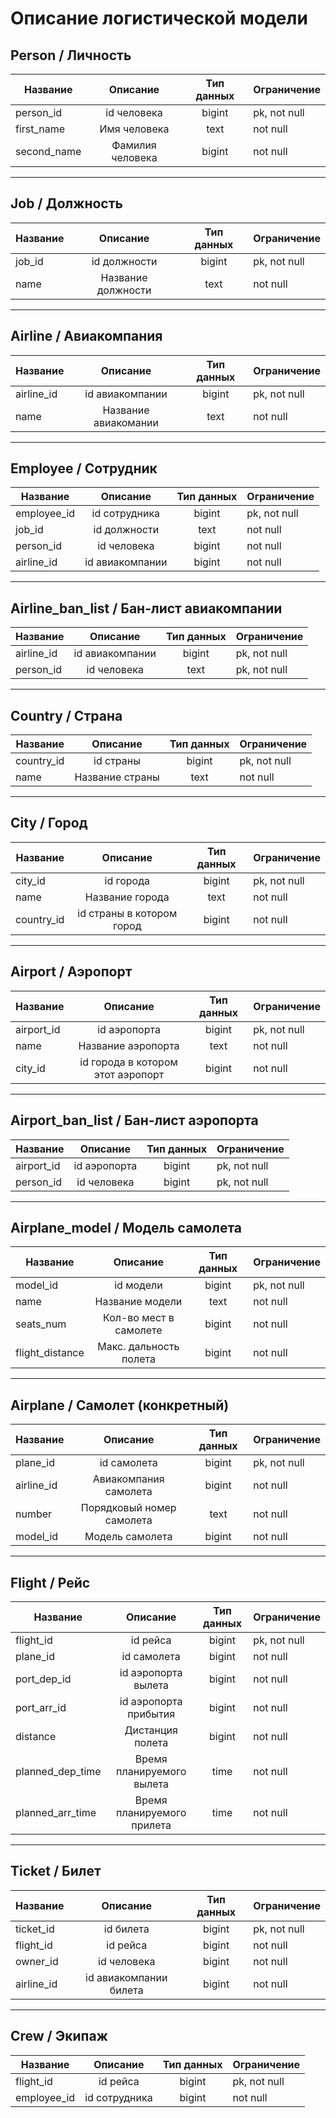 # Описание логистической модели

## Person / Личность
| Название        | Описание             | Тип данных  |  Ограничение |
| --------------- |:--------------------:|:-----------:| ------------ |
| person_id       | id человека          | bigint      | pk, not null |
| first_name      | Имя человека         | text        | not null     |
| second_name     | Фамилия человека     | bigint      | not null     |

---

## Job / Должность

| Название        | Описание             | Тип данных  |  Ограничение |
| --------------- |:--------------------:|:-----------:| ------------ |
| job_id          | id должности         | bigint      | pk, not null |
| name            | Название должности   | text        | not null     |

---

## Airline / Авиакомпания

| Название        | Описание             | Тип данных  |  Ограничение |
| --------------- |:--------------------:|:-----------:| ------------ |
| airline_id      | id авиакомпании      | bigint      | pk, not null |
| name            | Название авиакомании | text        | not null     |

---

## Employee / Сотрудник

| Название        | Описание             | Тип данных  |  Ограничение |
| --------------- |:--------------------:|:-----------:| ------------ |
| employee_id     | id сотрудника        | bigint      | pk, not null |
| job_id          | id должности         | text        | not null     |
| person_id       | id человека          | bigint      | not null     |
| airline_id      | id авиакомпании      | bigint      | not null     |

---

## Airline_ban_list / Бан-лист авиакомпании

| Название        | Описание             | Тип данных  |  Ограничение |
| --------------- |:--------------------:|:-----------:| ------------ |
| airline_id      | id авиакомпании      | bigint      | pk, not null |
| person_id       | id человека          | text        | pk, not null |

---

## Country / Страна

| Название        | Описание             | Тип данных  |  Ограничение |
| --------------- |:--------------------:|:-----------:| ------------ |
| country_id      | id страны            | bigint      | pk, not null |
| name            | Название страны      | text        | not null     |

---

## City / Город

| Название        | Описание                  | Тип данных  |  Ограничение |
| --------------- |:-------------------------:|:-----------:| ------------ |
| city_id         | id города                 | bigint      | pk, not null |
| name            | Название города           | text        | not null     |
| country_id      | id страны в котором город | bigint      | not null     |

---

## Airport / Аэропорт

| Название        | Описание                          | Тип данных  |  Ограничение |
| --------------- |:---------------------------------:|:-----------:| ------------ |
| airport_id      | id аэропорта                      | bigint      | pk, not null |
| name            | Название аэропорта                | text        | not null     |
| city_id         | id города в котором этот аэропорт | bigint      | not null     |

---

## Airport_ban_list / Бан-лист аэропорта

| Название        | Описание                  | Тип данных  |  Ограничение |
| --------------- |:-------------------------:|:-----------:| ------------ |
| airport_id      | id аэропорта              | bigint      | pk, not null |
| person_id       | id человека               | bigint      | pk, not null |

---

## Airplane_model / Модель самолета

| Название        | Описание                          | Тип данных  |  Ограничение |
| --------------- |:---------------------------------:|:-----------:| ------------ |
| model_id        | id модели                         | bigint      | pk, not null |
| name            | Название модели                   | text        | not null     |
| seats_num       | Кол-во мест в самолете            | bigint      | not null     |
| flight_distance | Макс. дальность полета            | bigint      | not null     |

---

## Airplane / Самолет (конкретный)

| Название        | Описание                          | Тип данных  |  Ограничение |
| --------------- |:---------------------------------:|:-----------:| ------------ |
| plane_id        | id самолета                       | bigint      | pk, not null |
| airline_id      | Авиакомпания самолета             | bigint      | not null     |
| number          | Порядковый номер самолета         | text        | not null     |
| model_id        | Модель самолета                   | bigint      | not null     |

---

## Flight / Рейс

| Название         | Описание                          | Тип данных  |  Ограничение |
| ---------------- |:---------------------------------:|:-----------:| ------------ |
| flight_id        | id рейса                          | bigint      | pk, not null |
| plane_id         | id самолета                       | bigint      | not null     |
| port_dep_id      | id аэропорта вылета               | bigint      | not null     |
| port_arr_id      | id aэропорта прибытия             | bigint      | not null     |
| distance         | Дистанция полета                  | bigint      | not null     |
| planned_dep_time | Время планируемого вылета         | time        | not null     |
| planned_arr_time | Время планируемого прилета        | time        | not null     |

---

## Ticket / Билет

| Название         | Описание                          | Тип данных  |  Ограничение |
| ---------------- |:---------------------------------:|:-----------:| ------------ |
| ticket_id        | id билета                         | bigint      | pk, not null |
| flight_id        | id рейса                          | bigint      | not null     |
| owner_id         | id человека                       | bigint      | not null     |
| airline_id       | id авиакомпании билета            | bigint      | not null     |

---

## Crew / Экипаж

| Название        | Описание                  | Тип данных  |  Ограничение |
| --------------- |:-------------------------:|:-----------:| ------------ |
| flight_id       | id рейса                  | bigint      | pk, not null |
| employee_id     | id сотрудника             | bigint      | not null     |
